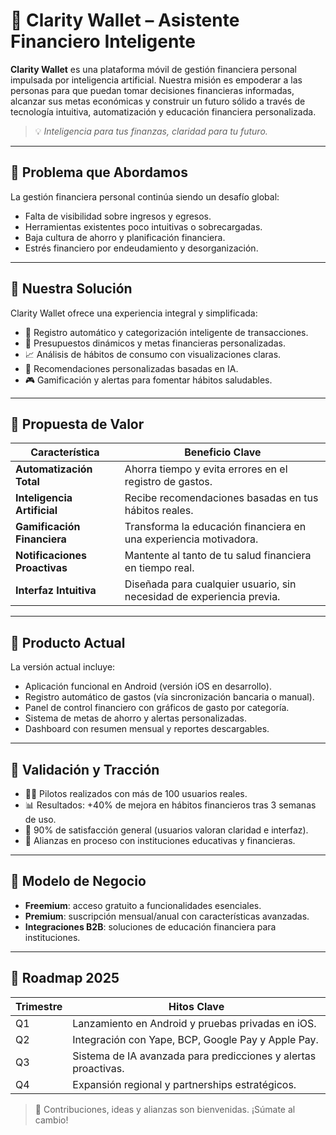 # 💼 Clarity Wallet – Asistente Financiero Inteligente

**Clarity Wallet** es una plataforma móvil de gestión financiera personal impulsada por inteligencia artificial. Nuestra misión es empoderar a las personas para que puedan tomar decisiones financieras informadas, alcanzar sus metas económicas y construir un futuro sólido a través de tecnología intuitiva, automatización y educación financiera personalizada.

> 💡 *Inteligencia para tus finanzas, claridad para tu futuro.*

---

## 🧩 Problema que Abordamos

La gestión financiera personal continúa siendo un desafío global:

- Falta de visibilidad sobre ingresos y egresos.
- Herramientas existentes poco intuitivas o sobrecargadas.
- Baja cultura de ahorro y planificación financiera.
- Estrés financiero por endeudamiento y desorganización.

---

## 🧠 Nuestra Solución

Clarity Wallet ofrece una experiencia integral y simplificada:

- 📲 Registro automático y categorización inteligente de transacciones.
- 🎯 Presupuestos dinámicos y metas financieras personalizadas.
- 📈 Análisis de hábitos de consumo con visualizaciones claras.
- 🧾 Recomendaciones personalizadas basadas en IA.
- 🎮 Gamificación y alertas para fomentar hábitos saludables.

---

## 💎 Propuesta de Valor

| Característica            | Beneficio Clave                                               |
|---------------------------|---------------------------------------------------------------|
| **Automatización Total**  | Ahorra tiempo y evita errores en el registro de gastos.       |
| **Inteligencia Artificial** | Recibe recomendaciones basadas en tus hábitos reales.         |
| **Gamificación Financiera** | Transforma la educación financiera en una experiencia motivadora. |
| **Notificaciones Proactivas** | Mantente al tanto de tu salud financiera en tiempo real.        |
| **Interfaz Intuitiva**     | Diseñada para cualquier usuario, sin necesidad de experiencia previa. |

---

## 📱 Producto Actual

La versión actual incluye:

- Aplicación funcional en Android (versión iOS en desarrollo).
- Registro automático de gastos (vía sincronización bancaria o manual).
- Panel de control financiero con gráficos de gasto por categoría.
- Sistema de metas de ahorro y alertas personalizadas.
- Dashboard con resumen mensual y reportes descargables.

---

## 🧪 Validación y Tracción

- 🧑‍🏫 Pilotos realizados con más de 100 usuarios reales.
- 📊 Resultados: +40% de mejora en hábitos financieros tras 3 semanas de uso.
- 🔁 90% de satisfacción general (usuarios valoran claridad e interfaz).
- 🤝 Alianzas en proceso con instituciones educativas y financieras.

---

## 💸 Modelo de Negocio

- **Freemium**: acceso gratuito a funcionalidades esenciales.
- **Premium**: suscripción mensual/anual con características avanzadas.
- **Integraciones B2B**: soluciones de educación financiera para instituciones.

---

## 📍 Roadmap 2025

| Trimestre | Hitos Clave |
|-----------|-------------|
| Q1        | Lanzamiento en Android y pruebas privadas en iOS. |
| Q2        | Integración con Yape, BCP, Google Pay y Apple Pay. |
| Q3        | Sistema de IA avanzada para predicciones y alertas proactivas. |
| Q4        | Expansión regional y partnerships estratégicos. |

> 🙌 Contribuciones, ideas y alianzas son bienvenidas. ¡Súmate al cambio!
